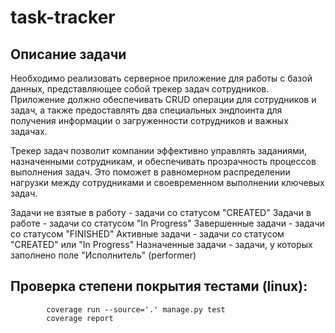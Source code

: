 # task-tracker

## Описание задачи
Необходимо реализовать серверное приложение для работы с базой данных, представляющее собой трекер задач сотрудников. Приложение должно обеспечивать CRUD операции для сотрудников и задач, а также предоставлять два специальных эндпоинта для получения информации о загруженности сотрудников и важных задачах.

Трекер задач позволит компании эффективно управлять заданиями, назначенными сотрудникам, и обеспечивать прозрачность процессов выполнения задач. Это поможет в равномерном распределении нагрузки между сотрудниками и своевременном выполнении ключевых задач.


Задачи не взятые в работу - задачи со статусом "CREATED"
Задачи в работе - задачи со статусом "In Progress"
Завершенные задачи - задачи со статусом "FINISHED"
Активные задачи -  задачи со статусом "CREATED" или "In Progress"
Назначенные задачи - задачи, у которых заполнено поле "Исполнитель" (performer)

## Проверка степени покрытия тестами (linux):
```commandline
        coverage run --source='.' manage.py test 
        coverage report
```